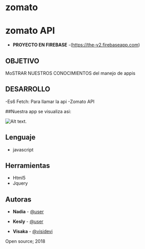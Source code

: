 # zomato

# **zomato API**
- **PROYECTO EN FIREBASE** -(https://the-v2.firebaseapp.com)


##  **OBJETIVO**
MoSTRAR NUESTROS CONOCIMIENTOS del manejo de appis

##  **DESARROLLO**

-Es6 Fetch: Para llamar la api
-Zomato API

##Nuestra app se visualiza asi:


![Alt text](assets/img/scree2.jpeg).

##  Lenguaje 
- javascript

##  Herramientas

- Html5
- Jquery

## Autoras
- **Nadia** - [@user](https://github.com/user)
- **Kesly** - [@user](https://github.com/user)

- **Visaka** - [@visidevi](https://github.com/visidevi)



Open source; 2018
